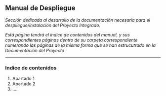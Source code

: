 ## Manual de Despliegue

_Sección dedicada al desarrollo de la documentación necesaria para el despliegue/instalación del Proyecto Integrado._

_Está página tendrá el indice de contenidos del manual, y sus correspondientes páginas dentro de su carpeta correspondiente numerando las páginas de la misma forma que se han estrucutrado en la Documentación del Proyecto_

---

### Indice de contenidos

1. Apartado 1
2. Apartado 2
3. ....

